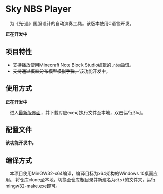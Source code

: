# Sky NBS Player
&emsp;为《光·遇》国服设计的自动演奏工具。该版本使用C语言开发。

**正在开发中**

## 项目特性
- 支持播放使用Minecraft Note Block Studio编辑的`.nbs`曲谱。
- ~~支持通过概率分布模型模拟手弹。~~该功能开发中。

## 使用方式
**正在开发中**

&emsp;进入[最新版界面](releases/latest)，并下载对应exe可执行文件至本地，双击运行即可。

## 配置文件
**该功能开发中。**

## 编译方式
&emsp;本项目使用MinGW32-x64编译，编译目标为x64架构的Windows 10桌面应用。
将仓库clone至本地，切换至仓库根目录并新建名为`dist`的文件夹，运行mingw32-make.exe即可。